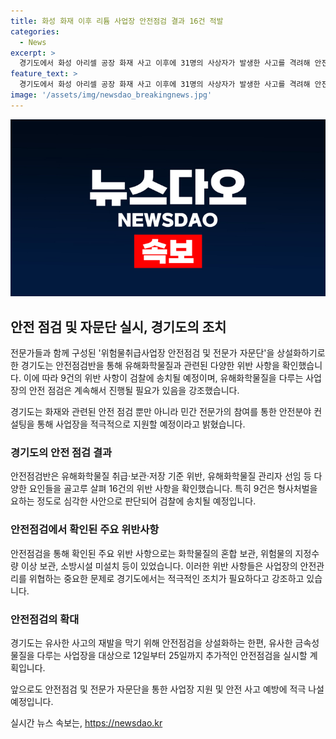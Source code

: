 ```yaml
---
title: 화성 화재 이후 리튬 사업장 안전점검 결과 16건 적발
categories:
  - News
excerpt: >
  경기도에서 화성 아리셀 공장 화재 사고 이후에 31명의 사상자가 발생한 사고를 격려해 안전점검을 실시하고, 48개의 리튬 취급 사업장 중 16개가 위반사항으로 적발됨. 이 중 9건은 형사처벌을 받게 되며, 이에 대비해 위험물취급사업장 안전점검 및 전문가 자문단을 상설화하여 안전 점검을 강화할 계획이다. 12일부터 25일까지 100개소의 사업장을 대상으로 안전점검이 예정되어 있다.
feature_text: >
  경기도에서 화성 아리셀 공장 화재 사고 이후에 31명의 사상자가 발생한 사고를 격려해 안전점검을 실시하고, 48개의 리튬 취급 사업장 중 16개가 위반사항으로 적발됨. 이 중 9건은 형사처벌을 받게 되며, 이에 대비해 위험물취급사업장 안전점검 및 전문가 자문단을 상설화하여 안전 점검을 강화할 계획이다. 12일부터 25일까지 100개소의 사업장을 대상으로 안전점검이 예정되어 있다.
image: '/assets/img/newsdao_breakingnews.jpg'
---
```


<p><img src="/assets/img/newsdao_breakingnews.jpg" alt="koreaapp 속보" /></p>

<h2 data-ke-size="size26">안전 점검 및 자문단 실시, 경기도의 조치</h2>

<p>전문가들과 함께 구성된 '위험물취급사업장 안전점검 및 전문가 자문단'을 상설화하기로 한 경기도는 안전점검반을 통해 유해화학물질과 관련된 다양한 위반 사항을 확인했습니다. 이에 따라 9건의 위반 사항이 검찰에 송치될 예정이며, 유해화학물질을 다루는 사업장의 안전 점검은 계속해서 진행될 필요가 있음을 강조했습니다.</p>

<p data-ke-size="size16">경기도는 화재와 관련된 안전 점검 뿐만 아니라 민간 전문가의 참여를 통한 안전분야 컨설팅을 통해 사업장을 적극적으로 지원할 예정이라고 밝혔습니다.</p>

<h3 data-ke-size="size22">경기도의 안전 점검 결과</h3>

<p>안전점검반은 유해화학물질 취급·보관·저장 기준 위반, 유해화학물질 관리자 선임 등 다양한 요인들을 골고루 살펴 16건의 위반 사항을 확인했습니다. 특히 9건은 형사처벌을 요하는 정도로 심각한 사안으로 판단되어 검찰에 송치될 예정입니다.</p>

<h3 data-ke-size="size22">안전점검에서 확인된 주요 위반사항</h3>

<p>안전점검을 통해 확인된 주요 위반 사항으로는 화학물질의 혼합 보관, 위험물의 지정수량 이상 보관, 소방시설 미설치 등이 있었습니다. 이러한 위반 사항들은 사업장의 안전관리를 위협하는 중요한 문제로 경기도에서는 적극적인 조치가 필요하다고 강조하고 있습니다.</p>

<h3 data-ke-size="size22">안전점검의 확대</h3>

<p>경기도는 유사한 사고의 재발을 막기 위해 안전점검을 상설화하는 한편, 유사한 금속성물질을 다루는 사업장을 대상으로 12일부터 25일까지 추가적인 안전점검을 실시할 계획입니다.</p>

<p data-ke-size="size16">앞으로도 안전점검 및 전문가 자문단을 통한 사업장 지원 및 안전 사고 예방에 적극 나설 예정입니다.</p>
실시간 뉴스 속보는, <a href="https://newsdao.kr" rel="dofollow">https://newsdao.kr</a>



